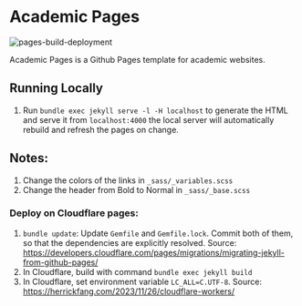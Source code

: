 
# Academic Pages

![pages-build-deployment](https://github.com/academicpages/academicpages.github.io/actions/workflows/pages/pages-build-deployment/badge.svg)

Academic Pages is a Github Pages template for academic websites.


## Running Locally

1. Run `bundle exec jekyll serve -l -H localhost` to generate the HTML and serve it from `localhost:4000` the local server will automatically rebuild and refresh the pages on change.

## Notes:

1. Change the colors of the links in `_sass/_variables.scss`
1. Change the header from Bold to Normal in `_sass/_base.scss`

### Deploy on Cloudflare pages:

1. `bundle update`: Update `Gemfile` and `Gemfile.lock`. Commit both of them, so that the dependencies are explicitly resolved. Source: https://developers.cloudflare.com/pages/migrations/migrating-jekyll-from-github-pages/
2. In Cloudflare, build with command `bundle exec jekyll build`
3. In Cloudflare, set environment variable `LC_ALL=C.UTF-8`. Source: https://herrickfang.com/2023/11/26/cloudflare-workers/
